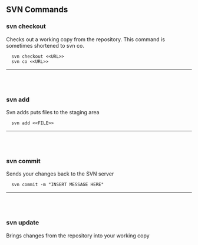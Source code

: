 ## SVN Commands

### svn checkout
Checks out a working copy from the repository. This command is sometimes shortened to svn co.
 
```linux
  svn checkout <<URL>>
  svn co <<URL>>
```   

---------------------------------------------------------------------------
<br /><br />
### svn add
Svn adds puts files to the staging area

```linux
  svn add <<FILE>>
```   

---------------------------------------------------------------------------
<br /><br />
### svn commit
Sends your changes back to the SVN server

```linux
  svn commit -m "INSERT MESSAGE HERE"
```   


---------------------------------------------------------------------------
<br /><br />
### svn update
Brings changes from the repository into your working copy
